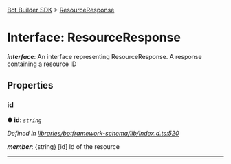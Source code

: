 [Bot Builder SDK](../README.md) > [ResourceResponse](../interfaces/botbuilder.resourceresponse.md)



# Interface: ResourceResponse

*__interface__*: An interface representing ResourceResponse. A response containing a resource ID



## Properties
<a id="id"></a>

###  id

**●  id**:  *`string`* 

*Defined in [libraries/botframework-schema/lib/index.d.ts:520](https://github.com/Microsoft/botbuilder-js/blob/57c9ba8/libraries/botframework-schema/lib/index.d.ts#L520)*


*__member__*: {string} [id] Id of the resource





___


